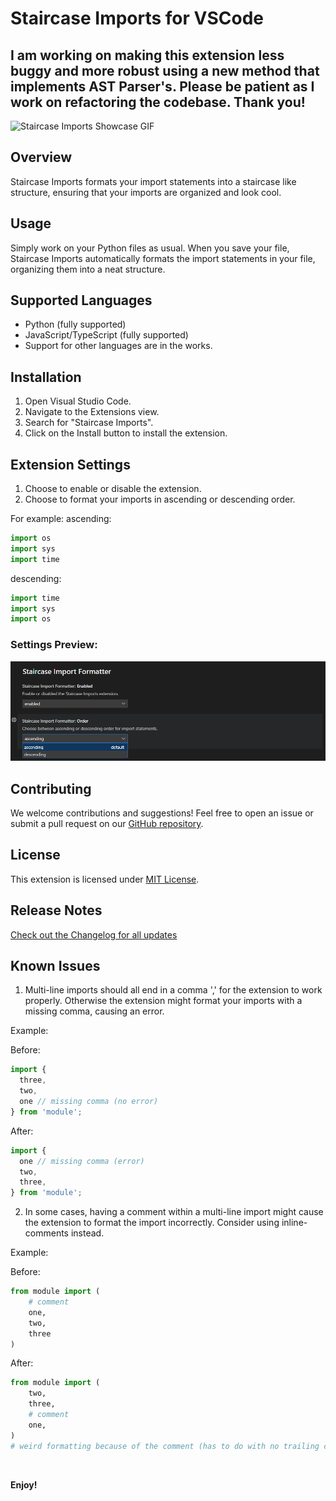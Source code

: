 # Staircase Imports for VSCode

## **I am working on making this extension less buggy and more robust using a new method that implements AST Parser's. Please be patient as I work on refactoring the codebase. Thank you!**

![Staircase Imports Showcase GIF](https://github.com/MyPingO/staircase-imports/raw/master/media/Demo.gif)

## Overview
Staircase Imports formats your import statements into a staircase like structure, ensuring that your imports are organized and look cool.

## Usage
Simply work on your Python files as usual. When you save your file, Staircase Imports automatically formats the import statements in your file, organizing them into a neat structure.

## Supported Languages
- Python (fully supported)
- JavaScript/TypeScript (fully supported)
- Support for other languages are in the works.

## Installation
1. Open Visual Studio Code.
2. Navigate to the Extensions view.
3. Search for "Staircase Imports".
4. Click on the Install button to install the extension.

## Extension Settings
1. Choose to enable or disable the extension.
2. Choose to format your imports in ascending or descending order.

For example:
ascending:
```python
import os
import sys
import time
```

descending:
```python
import time
import sys
import os
```

### Settings Preview:
![Extension Settings Image](media/settings.png)

## Contributing
We welcome contributions and suggestions! Feel free to open an issue or submit a pull request on our [GitHub repository](https://github.com/MyPingO/staircase-imports).

## License
This extension is licensed under [MIT License](LICENSE).

## Release Notes
[Check out the Changelog for all updates](CHANGELOG.md)

## Known Issues
1. Multi-line imports should all end in a comma ',' for the extension to work properly. Otherwise the extension might format your imports with a missing comma, causing an error.

Example: 

Before:
```javascript
import {
  three,
  two,
  one // missing comma (no error)
} from 'module';
```

After:
```javascript
import {
  one // missing comma (error)
  two,
  three,
} from 'module';
```

2. In some cases, having a comment within a multi-line import might cause the extension to format the import incorrectly. Consider using inline-comments instead.

Example:

Before:
```python
from module import (
    # comment
    one,
    two,
    three
)
```

After:
```python
from module import (
    two,
    three,
    # comment
    one,
)
# weird formatting because of the comment (has to do with no trailing comma)
```


<br>

**Enjoy!**

